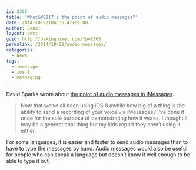 ```yaml
---
id: 2365
title: 'What&#8217;s the point of audio messages?'
date: 2014-10-22T06:36:47+01:00
author: Jenxi
layout: post
guid: http://bakingpixel.com/?p=2365
permalink: /2014/10/22/audio-messages/
categories:
  - News
tags:
  - imessage
  - ios 8
  - messaging
---
```

David Sparks wrote about [the point of audio messages in iMessages](http://macsparky.com/blog/2014/10/audio-messages-in-imessages).

> Now that we&#8217;ve all been using iOS 8 awhile how big of a thing is the ability to send a recording of your voice via iMessages? I&#8217;ve done it once for the sole purpose of demonstrating how it works. I thought it may be a generational thing but my kids report they aren&#8217;t using it either. 

For some languages, it is easier and faster to send audio messages than to have to type the messages by hand. Audio messages would also be useful for people who can speak a language but doesn&#8217;t know it well enough to be able to type it out.